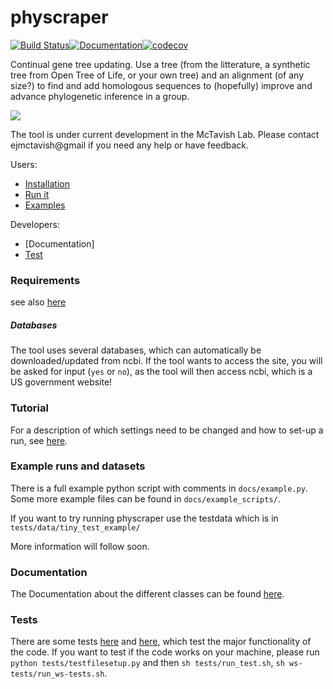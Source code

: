 # physcraper

[![Build Status](https://travis-ci.org/McTavishLab/physcraper.svg?branch=dev)](https://travis-ci.org/McTavishLab/physcraper)[![Documentation](https://readthedocs.org/projects/physcraper/badge/?version=latest&style=flat)](https://physcraper.readthedocs.io/en/latest/)[![codecov](https://codecov.io/gh/McTavishLab/physcraper/branch/dev/graph/badge.svg)](https://codecov.io/gh/McTavishLab/physcraper)

Continual gene tree updating. 
Use a tree (from the litterature, a synthetic tree from Open Tree of Life, or your own tree) and an alignment (of any size?) to find and add homologous sequences to (hopefully) improve and advance phylogenetic inference in a group. 

![](https://cdn.rawgit.com/snacktavish/physcraper/master/docs/physcraper.svg)


The tool is under current development in the McTavish Lab.
Please contact ejmctavish@gmail if you need any help or have feedback.

Users:

- [Installation](mds/INSTALL.md)
- [Run it](mds/running.md)
- [Examples]()

Developers:

- [Documentation]
- [Test](tests/)

### Requirements

see also [here](./How_to_start.md)

##### Databases

The tool uses several databases, which can automatically be downloaded/updated from ncbi. If the tool wants to access the site, you will be asked for input (`yes` or `no`), as the tool will then access ncbi, which is a US government website!


### Tutorial

For a description of which settings need to be changed and how to set-up a run, see [here](./How_to_start.md).


### Example runs and datasets

 There is a full example python script with comments in `docs/example.py`.
 Some more example files can be found in `docs/example_scripts/`.

 If you want to try running physcraper use the testdata which is in `tests/data/tiny_test_example/`

 More information will follow soon.


### Documentation

The Documentation about the different classes can be found [here](https://physcraper.readthedocs.io/en/latest/).

### Tests

There are some tests [here](./test/) and [here](./ws-test/), which test the major functionality of the code. If you want to test if the code works on your machine, please run `python tests/testfilesetup.py` and then `sh tests/run_test.sh`,  `sh ws-tests/run_ws-tests.sh`.

